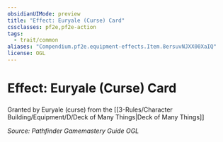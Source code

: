 ```yaml
---
obsidianUIMode: preview
title: "Effect: Euryale (Curse) Card"
cssclasses: pf2e,pf2e-action
tags:
  - trait/common
aliases: "Compendium.pf2e.equipment-effects.Item.8ersuvNJXX00XaIQ"
license: OGL
---
```

# Effect: Euryale (Curse) Card

### 






Granted by Euryale (curse) from the [[3-Rules/Character Building/Equipment/D/Deck of Many Things|Deck of Many Things]]

*Source: Pathfinder Gamemastery Guide*
*OGL*